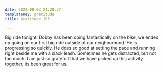 ```yaml
---
date: 2022-08-03 21:20:37
templateKey: gratitude
title: Gratitude 193

---
```


Big ride tonight.  Dobby has been doing fantastically on the bike, we ended up
going on our first big ride outside of our neighborhood.  He is progressing so
quickly.  He does so good at setting the pace and running right beside me with
a slack leash.  Sometimes he gets distracted, but not too much.  I am just so
gratefult that we have picked up this activity together, its been great for us.

